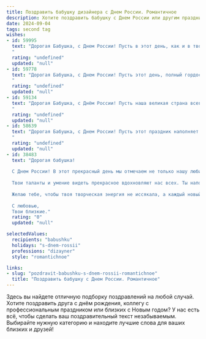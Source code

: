 ```yaml
---
title: Поздравить бабушку дизайнера с Днем России. Романтичное
description: Хотите поздравить бабушку с Днем России или другим праздником? Наш ИИ создаст незабываемое поздравление, а вы обязательно выделитесь среди других.  
date: 2024-09-04
tags: second tag
wishes:
- id: 59995
  text: "Дорогая Бабушка, с Днем России! Пусть в этот день, как и в твоем талантливом дизайне, жизнь будет яркой, гармоничной и наполненной радостью.  Пусть любовь к Родине, как  твое вдохновение,  никогда не угасает.
  "
  rating: "undefined"
  updated: "null"
- id: 59778
  text: "Дорогая Бабушка, с Днем России! Пусть этот день, полный гордости за нашу великую страну, подарит тебе светлые эмоции и романтическое настроение. Как дизайнер, ты создаешь красоту, а твоя любовь к России наполняет твою душу гармонией и вдохновением. Желаю тебе крепкого здоровья, радости и благополучия!
  "
  rating: "undefined"
  updated: "null"
- id: 59134
  text: "Дорогая Бабушка, с Днём России! Пусть наша великая страна всегда сияет яркими красками, как твоё творческое сердце, вдохновляя нас на новые свершения. Пусть любовь к Родине  и  твоя  великая  душа  дизайнера  радуют  тебя  каждый  день,  даря  яркие  краски  жизни!
  "
  rating: "undefined"
  updated: "null"
- id: 58639
  text: "Дорогая Бабушка, с Днем России! Пусть этот праздник наполняет твою жизнь яркими красками, как твою палитру, и пусть каждый день будет полон красоты и вдохновения, словно картина великого мастера!
  "
  rating: "undefined"
  updated: "null"
- id: 38483
  text: "Дорогая бабушка!
  
  С Днем России! В этот прекрасный день мы отмечаем не только нашу любимую страну, но и людей, которые делают её такой яркой и уникальной. Ты, как истинный дизайнер жизни, создаешь вокруг себя удивительное пространство красоты и любви.
  
  Твои таланты и умение видеть прекрасное вдохновляют нас всех. Ты наполняешь наш дом уютом и гармонией, превращая обычные моменты в настоящие шедевры.
  
  Желаю тебе, чтобы твоя творческая энергия не иссякала, а каждый новый день приносил вдохновение и радость. Пусть каждый штрих в картине твоей жизни будет наполнен счастьем и светом!
  
  С любовью,
  Твои близкие."
  rating: "0"
  updated: "null"

selectedValues:
  recipients: "babushku"
  holidays: "s-dnem-rossii"
  professions: "dizayner"
  style: "romantichnoe"

links:
- slug: "pozdravit-babushku-s-dnem-rossii-romantichnoe"
  title: "Поздравить бабушку с Днем России. Романтичное"
---
```


Здесь вы найдете отличную подборку поздравлений на любой случай. 
Хотите поздравить друга с днём рождения, коллегу с профессиональным праздником или близких с Новым годом? У нас есть всё, чтобы сделать ваш поздравительный текст незабываемым. Выбирайте нужную категорию и находите лучшие слова для ваших близких и друзей!

